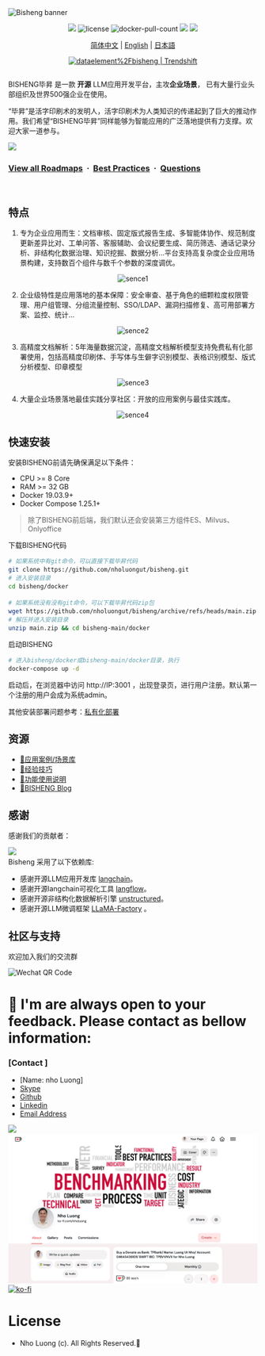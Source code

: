<img src="https://dataelem.com/bs/face.png" alt="Bisheng banner">

<p align="center">
    <a href="https://dataelem.feishu.cn/wiki/ZxW6wZyAJicX4WkG0NqcWsbynde"><img src="https://img.shields.io/badge/docs-Wiki-brightgreen"></a>
    <img src="https://img.shields.io/github/license/nholuongut/bisheng" alt="license"/>
    <img src="https://img.shields.io/docker/pulls/nholuongut/bisheng-frontend" alt="docker-pull-count" />
    <a href=""><img src="https://img.shields.io/github/last-commit/nholuongut/bisheng"></a>
    <a href="https://star-history.com/#nholuongut/bisheng&Timeline"><img src="https://img.shields.io/github/stars/nholuongut/bisheng?color=yellow"></a> 
</p>
<p align="center">
  <a href="./README_CN.md">简体中文</a> |
  <a href="./README.md">English</a> |
  <a href="./README_JPN.md">日本語</a>
</p>

<p align="center">
  <a href="https://trendshift.io/repositories/717" target="_blank"><img src="https://trendshift.io/api/badge/repositories/717" alt="dataelement%2Fbisheng | Trendshift" style="width: 250px; height: 55px;" width="250" height="55"/></a>
</p>
<div class="column" align="middle">
  <!-- <a href="https://bisheng.slack.com/join/shared_invite/"> -->
    <!-- <img src="https://img.shields.io/badge/Join-Slack-orange" alt="join-slack"/> -->
  </a>
  <!-- <img src="https://img.shields.io/github/license/bisheng-io/bisheng" alt="license"/> -->
  <!-- <img src="https://img.shields.io/docker/pulls/bisheng-io/bisheng" alt="docker-pull-count" /> -->
</div>


BISHENG毕昇 是一款 <b>开源</b> LLM应用开发平台，主攻<b>企业场景</b>， 已有大量行业头部组织及世界500强企业在使用。

“毕昇”是活字印刷术的发明人，活字印刷术为人类知识的传递起到了巨大的推动作用。我们希望“BISHENG毕昇”同样能够为智能应用的广泛落地提供有力支撑。欢迎大家一道参与。


![](https://i.imgur.com/waxVImv.png)
### [View all Roadmaps](https://github.com/nholuongut/all-roadmaps) &nbsp;&middot;&nbsp; [Best Practices](https://github.com/nholuongut/all-roadmaps/blob/main/public/best-practices/) &nbsp;&middot;&nbsp; [Questions](https://www.linkedin.com/in/nholuong/)
<br/>

## 特点 

1. 专为企业应用而生：文档审核、固定版式报告生成、多智能体协作、规范制度更新差异比对、工单问答、客服辅助、会议纪要生成、简历筛选、通话记录分析、非结构化数据治理、知识挖掘、数据分析...平台支持高复杂度企业应用场景构建，支持数百个组件与数千个参数的深度调优。
<p align="center"><img src="https://dataelem.com/bs/chat.png" alt="sence1"></p>

2. 企业级特性是应用落地的基本保障：安全审查、基于角色的细颗粒度权限管理、用户组管理、分组流量控制、SSO/LDAP、漏洞扫描修复、高可用部署方案、监控、统计...
<p align="center"><img src="https://dataelem.com/bs/pro.png" alt="sence2"></p>

3. 高精度文档解析：5年海量数据沉淀，高精度文档解析模型支持免费私有化部署使用，包括高精度印刷体、手写体与生僻字识别模型、表格识别模型、版式分析模型、印章模型
<p align="center"><img src="https://dataelem.com/bs/ocr.png" alt="sence3"></p>

4. 大量企业场景落地最佳实践分享社区：开放的应用案例与最佳实践库。
<p align="center"><img src="https://dataelem.com/bs/sence.png" alt="sence4"></p>


## 快速安装 

安装BISHENG前请先确保满足以下条件：
- CPU >= 8 Core
- RAM >= 32 GB
- Docker 19.03.9+
- Docker Compose 1.25.1+
> 除了BISHENG前后端，我们默认还会安装第三方组件ES、Milvus、Onlyoffice

下载BISHENG代码
```bash
# 如果系统中有git命令，可以直接下载毕昇代码
git clone https://github.com/nholuongut/bisheng.git
# 进入安装目录
cd bisheng/docker

# 如果系统没有没有git命令，可以下载毕昇代码zip包
wget https://github.com/nholuongut/bisheng/archive/refs/heads/main.zip
# 解压并进入安装目录
unzip main.zip && cd bisheng-main/docker
```
启动BISHENG
```bash
# 进入bisheng/docker或bisheng-main/docker目录，执行
docker-compose up -d
```
启动后，在浏览器中访问 http://IP:3001 ，出现登录页，进行用户注册。默认第一个注册的用户会成为系统admin。

其他安装部署问题参考：[私有化部署](https://dataelem.feishu.cn/wiki/BSCcwKd4Yiot3IkOEC8cxGW7nPc)


## 资源
- [📄应用案例/场景库](https://dataelem.feishu.cn/wiki/ZfkmwLPfeiAhQSkK2WvcX87unxc)
- [📄经验技巧](https://dataelem.feishu.cn/wiki/OWFRwknFaiIMajke4m5cFeLrnie)
- [📄功能使用说明](https://dataelem.feishu.cn/wiki/WxH6wubbAiBkRIkSEyecmpDMnjF)
- [📄BISHENG Blog](https://dataelem.feishu.cn/wiki/BiNowcaYWilewdksXQ5cZl3tnzy)


## 感谢 

感谢我们的贡献者：

<a href="https://github.com/nholuongut/bisheng/graphs/contributors">
  <img src="https://contrib.rocks/image?repo=nholuongut/bisheng" />
</a>


<br>
Bisheng 采用了以下依赖库:

- 感谢开源LLM应用开发库 [langchain](https://github.com/langchain-ai/langchain)。
- 感谢开源langchain可视化工具 [langflow](https://github.com/logspace-ai/langflow)。
- 感谢开源非结构化数据解析引擎 [unstructured](https://github.com/Unstructured-IO/unstructured)。
- 感谢开源LLM微调框架 [LLaMA-Factory](https://github.com/hiyouga/LLaMA-Factory) 。


## 社区与支持 
欢迎加入我们的交流群

<img src="https://www.dataelem.com/nstatic/qrcode.png" alt="Wechat QR Code">


<!--
## Star History

[![Star History Chart](https://api.star-history.com/svg?repos=nholuongut/bisheng&type=Date)](https://star-history.com/#nholuongut/bisheng&Date)
-->

# 🚀 I'm are always open to your feedback.  Please contact as bellow information:
### [Contact ]
* [Name: nho Luong]
* [Skype](luongutnho_skype)
* [Github](https://github.com/nholuongut/)
* [Linkedin](https://www.linkedin.com/in/nholuong/)
* [Email Address](luongutnho@hotmail.com)

![](https://i.imgur.com/waxVImv.png)
![](Donate.png)
[![ko-fi](https://ko-fi.com/img/githubbutton_sm.svg)](https://ko-fi.com/nholuong)

# License
* Nho Luong (c). All Rights Reserved.🌟